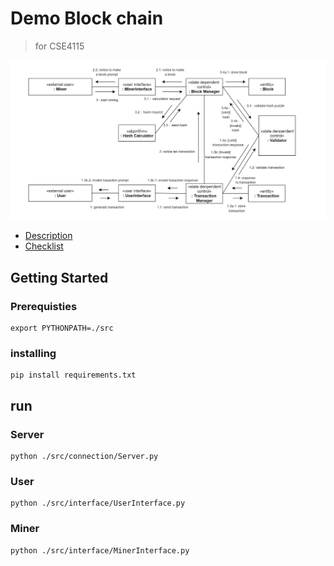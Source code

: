 # Demo Block chain

>for CSE4115


![Diagram](./diagram.png)
* [Description](./Description.md)  
* [Checklist](https://github.com/Joowce/cse4115/issues/6)

## Getting Started

### Prerequisties
```
export PYTHONPATH=./src
```

### installing
```
pip install requirements.txt
```

## run
### Server
```
python ./src/connection/Server.py
```
### User
```
python ./src/interface/UserInterface.py
```
### Miner
```
python ./src/interface/MinerInterface.py
```

